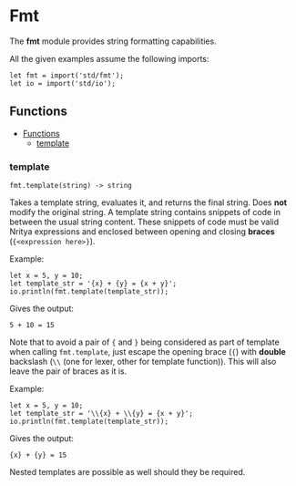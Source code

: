 # Fmt

The **fmt** module provides string formatting capabilities.

All the given examples assume the following imports:
```
let fmt = import('std/fmt');
let io = import('std/io');
```

## Functions
- [Functions](#functions)
  - [template](#template)

### template
```
fmt.template(string) -> string
```
Takes a template string, evaluates it, and returns the final string. Does **not** modify the original string.
A template string contains snippets of code in between the usual string content. These snippets of code must be valid Nritya expressions and enclosed between opening and closing **braces** (`{<expression here>}`).

Example:
```
let x = 5, y = 10;
let template_str = '{x} + {y} = {x + y}';
io.println(fmt.template(template_str));
```

Gives the output:
```
5 + 10 = 15
```

Note that to avoid a pair of `{` and `}` being considered as part of template when calling `fmt.template`, just escape the opening brace (`{`) with **double** backslash (`\\` (one for lexer, other for template function)). This will also leave the pair of braces as it is.

Example:
```
let x = 5, y = 10;
let template_str = '\\{x} + \\{y} = {x + y}';
io.println(fmt.template(template_str));
```

Gives the output:
```
{x} + {y} = 15
```

Nested templates are possible as well should they be required.